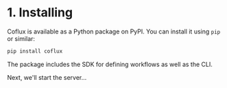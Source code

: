 # 1. Installing

Coflux is available as a Python package on PyPI. You can install it using `pip` or similar:

```bash
pip install coflux
```

The package includes the SDK for defining workflows as well as the CLI.

Next, we'll start the server...
